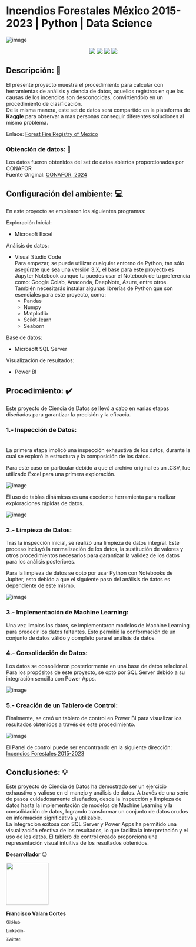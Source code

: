 # Incendios Forestales México 2015-2023 | Python | Data Science
![image](https://github.com/Valamca/Fires_Mexico_2015-2023/assets/129345721/3c0f9b0a-3f47-4b12-a86c-2f225b5a73d4)
<ul align = center>

<img src="https://img.shields.io/badge/_Python-f7e172?style=flat&logo=python" />
  <img src="https://img.shields.io/badge/_Jupyter_Notebook-767677?style=flat&logo=jupyter"/>
  <img src="https://img.shields.io/badge/_Pandas-e00484?style=flat&logo=pandas"/>
  <img src="https://img.shields.io/badge/_scikit-learn-f89a36?style=flat&logo=scikit-learn"/>
  
</ul>

## Descripción: 📄
  El presente proyecto muestra el procedimiento para calcular con herramientas de análisis y ciencia de datos, aquellos registros en que las causas de los incendios son desconocidas,
  convirtiendolo en un procedimiento de clasificación. <br>
  De la misma manera, este set de datos será compartido en la plataforma de **Kaggle** para observar a mas personas conseguir diferentes soluciones al mismo problema.

  Enlace: [Forest Fire Registry of Mexico](https://www.kaggle.com/datasets/valamcortes/forest-fire-registry-of-mexico)
  
### Obtención de datos: 💾
Los datos fueron obtenidos del set de datos abiertos proporcionados por CONAFOR <br>
Fuente Original: 
<a href="https://snif.cnf.gob.mx/datos-abiertos/" target="_blank">CONAFOR, 2024</a>

## Configuración del ambiente: 💻 

En este proyecto se emplearon los siguientes programas:

Exploración Inicial: <br>
- Microsoft Excel

Análisis de datos: <br>

- Visual Studio Code<br>
  Para empezar, se puede utilizar cualquier entorno de Python, tan sólo asegúrate que sea una versión 3.X, el base para este proyecto es Jupyter Notebook aunque tu puedes usar el Notebook de tu preferencia como: Google Colab,    Anaconda, DeepNote, Azure, entre otros.<br>
  También necesitarás instalar algunas librerías de Python que son esenciales para este proyecto, como: <br>
  - Pandas 
  - Numpy 
  - Matplotlib
  - Scikit-learn
  - Seaborn

Base de datos: <br>
- Microsoft SQL Server

Visualización de resultados: <br>
- Power BI
  
## Procedimiento: ✔️

Este proyecto de Ciencia de Datos se llevó a cabo en varias etapas diseñadas para garantizar la precisión y la eficacia. <br>

### 1.- Inspección de Datos:<br> <br>
La primera etapa implicó una inspección exhaustiva de los datos, durante la cual se exploró la estructura y la composición de los datos. <br>

Para este caso en particular debido a que el archivo original es un .CSV, fue utilizado Excel para una primera exploración. 

![image](https://github.com/Valamca/Fires_Mexico_2015-2023/assets/129345721/0a0b5c84-bdcb-4434-897c-d7546a9b2615)

El uso de tablas dinámicas es una excelente herramienta para realizar exploraciones rápidas de datos.

![image](https://github.com/Valamca/Fires_Mexico_2015-2023/assets/129345721/9a077033-f897-4934-8c37-5a93ce6c9897)


### 2.- Limpieza de Datos: <br>
Tras la inspección inicial, se realizó una limpieza de datos integral. Este proceso incluyó la normalización de los datos, la sustitución de valores y otros procedimientos necesarios para garantizar la validez de los datos para los análisis posteriores. <br>

Para la limpieza de datos se opto por usar Python con Notebooks de Jupiter, esto debido a que el siguiente paso del análisis de datos es dependiente de este mismo.

![image](https://github.com/Valamca/Fires_Mexico_2015-2023/assets/129345721/1dd9e99c-b19e-417e-a668-f94a7eb68c68)

### 3.- Implementación de Machine Learning: <br>
Una vez limpios los datos, se implementaron modelos de Machine Learning para predecir los datos faltantes. Esto permitió la conformación de un conjunto de datos válido y completo para el análisis de datos.


### 4.- Consolidación de Datos: <br>
Los datos se consolidaron posteriormente en una base de datos relacional. Para los propósitos de este proyecto, se optó por SQL Server debido a su integración sencilla con Power Apps.

![image](https://github.com/Valamca/Fires_Mexico_2015-2023/assets/129345721/8629749a-f17f-437f-b846-6cab29e13551)

### 5.- Creación de un Tablero de Control:<br>
Finalmente, se creó un tablero de control en Power BI para visualizar los resultados obtenidos a través de este procedimiento.

![image](https://github.com/Valamca/Fires_Mexico_2015-2023/assets/129345721/9d890f5d-3cb0-492a-bb04-e14257aedcb4)

El Panel de control puede ser encontrando en la siguiente dirección:
<a href="https://app.powerbi.com/view?r=eyJrIjoiNjZlYTM0ZmYtOTBiMS00OWMwLThjNmMtOGFjYzAyYmE0NjkxIiwidCI6IjAzMGU5NTFkLTZlZmQtNDJmNS04NDI3LWJhYjYzMmNmODAxMCIsImMiOjR9&pageName=ReportSection" target="_blank">Incendios Forestales 2015-2023</a>

## Conclusiones: 💡

Este proyecto de Ciencia de Datos ha demostrado ser un ejercicio exhaustivo y valioso en el manejo y análisis de datos. A través de una serie de pasos cuidadosamente diseñados, desde la inspección y limpieza de datos hasta la implementación de modelos de Machine Learning y la consolidación de datos, logrando transformar un conjunto de datos crudos en información significativa y utilizable.<br>
La integración exitosa con SQL Server y Power Apps ha permitido una visualización efectiva de los resultados, lo que facilita la interpretación y el uso de los datos. El tablero de control creado proporciona una representación visual intuitiva de los resultados obtenidos.
  
**Desarrollador** :wink: 

 <img src="https://avatars.githubusercontent.com/u/129345721?v=4" width=115>
 
 **Francisco Valam Cortes**  <br>[<sub>GitHub</sub>](https://github.com/ValamCA) <img src="https://i.postimg.cc/hPxhb2YB/icons8-github-50.png" width =16>
 <br>[<sub>Linkedin </sub> ](https://www.linkedin.com/in/franciscovalamca/)<img src="https://i.postimg.cc/C5LJHycc/icons8-linkedin-48.png" width =16 ><br>
 [<sub>Twitter</sub>](https://twitter.com/FNiggalam)<img src="https://i.postimg.cc/xTrL2ND9/icons8-twitter-48.png" width =16 ><br>
